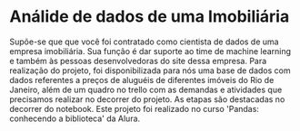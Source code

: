 # Análide de dados de uma Imobiliária
Supõe-se que que você foi contratado como cientista de dados de uma empresa imobiliária. Sua função é dar suporte ao time de machine learning e também às pessoas desenvolvedoras do site dessa empresa.
Para realização do projeto, foi disponibilizada para nós uma base de dados com dados referentes a preços de aluguéis de diferentes imóveis do Rio de Janeiro, além de um quadro no trello com as demandas e atividades que precisamos realizar no decorrer do projeto. As etapas são destacadas no decorrer do notebook.
Este projeto foi realizado no curso 'Pandas: conhecendo a biblioteca' da Alura.
